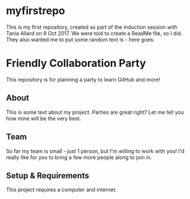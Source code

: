 # myfirstrepo
This is my first repository, created as part of the induction session with Tania Allard on 9 Oct 2017.
We were told to create a ReadMe file, so I did.
They also wanted me to put some random text is - here goes:

# Friendly Collaboration Party

This repository is for planning a party to learn GitHub and more!

## About
This is some text about my project.
Parties are great right? Let me tell you how mine will be the very best.

## Team
So far my team is small - just 1 person, but I'm willing to work with you!
I'd really like for you to bring a few more people along to join in.

## Setup & Requirements
This project requires a computer and internet.
